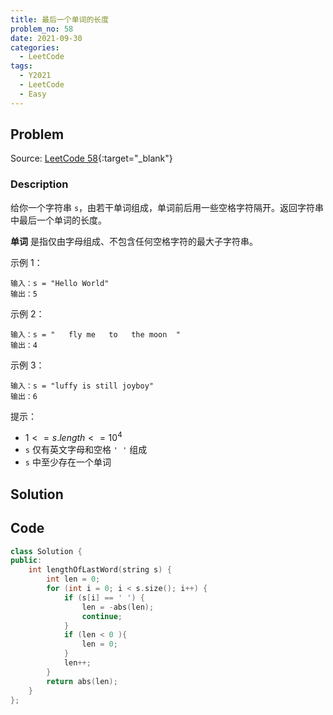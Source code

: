 ```yaml
---
title: 最后一个单词的长度
problem_no: 58
date: 2021-09-30
categories:
  - LeetCode
tags:
  - Y2021
  - LeetCode
  - Easy
---
```


<!-- Description. -->

<!-- more -->

## Problem

Source: [LeetCode 58](https://leetcode-cn.com/problems/length-of-last-word/){:target="_blank"}

### Description

给你一个字符串 `s`，由若干单词组成，单词前后用一些空格字符隔开。返回字符串中最后一个单词的长度。

**单词** 是指仅由字母组成、不包含任何空格字符的最大子字符串。

示例 1：

```text
输入：s = "Hello World"
输出：5
```

示例 2：

```text
输入：s = "   fly me   to   the moon  "
输出：4
```

示例 3：

```text
输入：s = "luffy is still joyboy"
输出：6
```

提示：

- $1 <= s.length <= 10^4$
- `s` 仅有英文字母和空格 `' '` 组成
- `s` 中至少存在一个单词

## Solution

## Code

```cpp
class Solution {
public:
    int lengthOfLastWord(string s) {
        int len = 0;
        for (int i = 0; i < s.size(); i++) {
            if (s[i] == ' ') {
                len = -abs(len);
                continue;
            }
            if (len < 0 ){
                len = 0;
            }
            len++;
        }
        return abs(len);
    }
};
```
